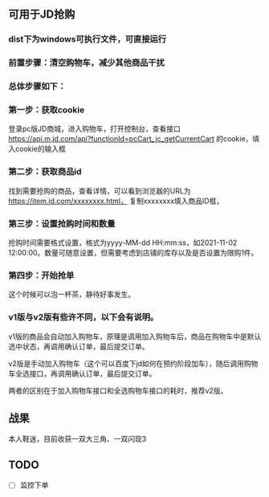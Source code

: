 ## 可用于JD抢购

### dist下为windows可执行文件，可直接运行

### 前置步骤：清空购物车，减少其他商品干扰
### 总体步骤如下：

### 第一步：获取cookie
登录pc版JD商城，进入购物车，打开控制台，查看接口 
https://api.m.jd.com/api?functionId=pcCart_jc_getCurrentCart
的cookie，填入cookie的输入框

### 第二步：获取商品id
找到需要抢购的商品，查看详情，可以看到浏览器的URL为
https://item.jd.com/xxxxxxxx.html，
复制xxxxxxxx填入商品ID框，

### 第三步：设置抢购时间和数量
抢购时间需要格式设置，格式为yyyy-MM-dd HH:mm:ss，如2021-11-02 12:00:00。数量可随意设置，但需要考虑到店铺的库存以及是否设置为限购1件。

### 第四步：开始抢单
这个时候可以泡一杯茶，静待好事发生。

### v1版与v2版有些许不同，以下会有说明。
v1版的商品会自动加入购物车，原理是调用加入购物车后，商品在购物车中是默认选中状态，再调用确认订单，最后提交订单。

v2版是手动加入购物车（这个可以百度下jd如何在预约阶段加车），随后调用购物车全选接口，再调用确认订单，最后提交订单。

两者的区别在于加入购物车接口和全选购物车接口的耗时，推荐v2版。

## 战果
本人鞋迷，目前收获一双大三角、一双闪现3

## TODO
+ [ ] 监控下单
